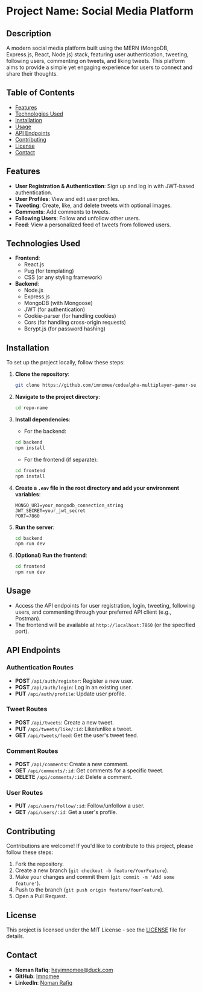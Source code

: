 # Project Name: Social Media Platform

## Description

A modern social media platform built using the MERN (MongoDB, Express.js, React, Node.js) stack, featuring user authentication, tweeting, following users, commenting on tweets, and liking tweets. This platform aims to provide a simple yet engaging experience for users to connect and share their thoughts.

## Table of Contents

-   [Features](#features)
-   [Technologies Used](#technologies-used)
-   [Installation](#installation)
-   [Usage](#usage)
-   [API Endpoints](#api-endpoints)
-   [Contributing](#contributing)
-   [License](#license)
-   [Contact](#contact)

## Features

-   **User Registration & Authentication**: Sign up and log in with JWT-based authentication.
-   **User Profiles**: View and edit user profiles.
-   **Tweeting**: Create, like, and delete tweets with optional images.
-   **Comments**: Add comments to tweets.
-   **Following Users**: Follow and unfollow other users.
-   **Feed**: View a personalized feed of tweets from followed users.

## Technologies Used

-   **Frontend**:
    -   React.js
    -   Pug (for templating)
    -   CSS (or any styling framework)
-   **Backend**:
    -   Node.js
    -   Express.js
    -   MongoDB (with Mongoose)
    -   JWT (for authentication)
    -   Cookie-parser (for handling cookies)
    -   Cors (for handling cross-origin requests)
    -   Bcrypt.js (for password hashing)

## Installation

To set up the project locally, follow these steps:

1. **Clone the repository**:

    ```bash
    git clone https://github.com/imnomee/codealpha-multiplayer-gamer-server.git
    ```

2. **Navigate to the project directory**:

    ```bash
    cd repo-name
    ```

3. **Install dependencies**:

    - For the backend:

    ```bash
    cd backend
    npm install
    ```

    - For the frontend (if separate):

    ```bash
    cd frontend
    npm install
    ```

4. **Create a `.env` file in the root directory and add your environment variables**:

    ```plaintext
    MONGO_URI=your_mongodb_connection_string
    JWT_SECRET=your_jwt_secret
    PORT=7860
    ```

5. **Run the server**:

    ```bash
    cd backend
    npm run dev
    ```

6. **(Optional) Run the frontend**:
    ```bash
    cd frontend
    npm run dev
    ```

## Usage

-   Access the API endpoints for user registration, login, tweeting, following users, and commenting through your preferred API client (e.g., Postman).
-   The frontend will be available at `http://localhost:7860` (or the specified port).

## API Endpoints

### Authentication Routes

-   **POST** `/api/auth/register`: Register a new user.
-   **POST** `/api/auth/login`: Log in an existing user.
-   **PUT** `/api/auth/profile`: Update user profile.

### Tweet Routes

-   **POST** `/api/tweets`: Create a new tweet.
-   **PUT** `/api/tweets/like/:id`: Like/unlike a tweet.
-   **GET** `/api/tweets/feed`: Get the user's tweet feed.

### Comment Routes

-   **POST** `/api/comments`: Create a new comment.
-   **GET** `/api/comments/:id`: Get comments for a specific tweet.
-   **DELETE** `/api/comments/:id`: Delete a comment.

### User Routes

-   **PUT** `/api/users/follow/:id`: Follow/unfollow a user.
-   **GET** `/api/users/:id`: Get a user's profile.

## Contributing

Contributions are welcome! If you'd like to contribute to this project, please follow these steps:

1. Fork the repository.
2. Create a new branch (`git checkout -b feature/YourFeature`).
3. Make your changes and commit them (`git commit -m 'Add some feature'`).
4. Push to the branch (`git push origin feature/YourFeature`).
5. Open a Pull Request.

## License

This project is licensed under the MIT License - see the [LICENSE](LICENSE) file for details.

## Contact

-   **Noman Rafiq**: [heyimnomee@duck.com](heyimnomee@duck.com)
-   **GitHub**: [Imnomee](https://github.com/imnomee)
-   **LinkedIn**: [Noman Rafiq](https://www.linkedin.com/in/heyimnomee/)
